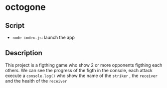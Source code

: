 
# octogone

##   Script
 -  ` node index.js `: launch the app
## Description
This project is a figthing game who show 2 or more opponents figthing each others. We can see the progress of the figth in the console, each attack execute a `console.log()` who show the name of the `striker` , the `receiver` and the health of the `receiver`

